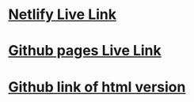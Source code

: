 # [Netlify Live Link]([jeffinitely00-fashion-blog.netlify.app](https://jeffinitely00-fashion-blog.netlify.app))
# [Github pages Live Link](https://jeffinitely00.github.io/Fashion-Blog-/)
# [Github link of html version](https://github.com/Jeffinitely00/Fashion-Blog-)

